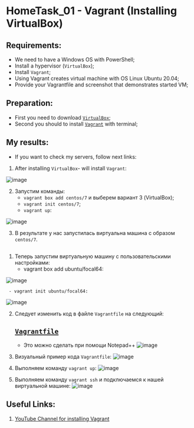 # HomeTask_01 - Vagrant (Installing VirtualBox)


## Requirements:
 - We need to have a Windows OS with PowerShell;
 - Install a hypervisor (`VirtualBox`);
 - Install `Vagrant`;
 - Using Vagrant creates virtual machine with OS Linux Ubuntu 20.04;
 - Provide your Vagrantfile and screenshot that demonstrates started VM;
 
## Preparation:
 - First you need to download [`VirtualBox`][1];
 - Second you should to install [`Vagrant`][2] with terminal;
  
## My results:

- If you want to check my servers, follow next links:
  
1. After installing `VirtualBox`- will install `Vagrant`:

![image](https://github.com/body21033/DevOps--Soft-Serve/blob/main/Lab_01/img/10.jpg?raw=true)

2. Запустим команды:
     - `vagrant box add centos/7` и выберем вариант 3 (VirtualBox);
     - `vagrant init centos/7`;
     - `vagrant up`:

![image](https://github.com/body21033/DevOps--Soft-Serve/blob/main/Lab_01/img/11.jpg?raw=true)

3. В результате у нас запустилась виртуальна машина с образом `centos/7`.

##

1. Теперь запустим виртуальную машину с пользовательскими настройками:
     - vagrant box add ubuntu/focal64:
     
![image](https://github.com/body21033/DevOps--Soft-Serve/blob/main/Lab_01/img/3.jpg?raw=true)

     - vagrant init ubuntu/focal64:
![image](https://github.com/body21033/DevOps--Soft-Serve/blob/main/Lab_01/img/2.jpg?raw=true)

2. Следует изменить код в файле `Vagrantfile` на следующий:
          
    ## [`Vagrantfile`][4]
   - Это можно сделать при помощи Notepad++
 ![image](https://github.com/body21033/DevOps--Soft-Serve/blob/main/Lab_01/img/12.jpg?raw=true)  
     
3. Визуальный пример кода `Vagrantfile`: 
 ![image](https://github.com/body21033/DevOps--Soft-Serve/blob/main/Lab_01/img/13.jpg?raw=true)

4. Выполняем команду `vagrant up`:
 ![image](https://github.com/body21033/DevOps--Soft-Serve/blob/main/Lab_01/img/4.jpg?raw=true)
 
5. Выполняем команду `vagrant ssh` и подключаемся к нашей виртуальной машине:
 ![image](https://github.com/body21033/DevOps--Soft-Serve/blob/main/Lab_01/img/5.jpg?raw=true)

## Useful Links:

1) [YouTube Channel for installing Vagrant][3]

[1]: https://www.virtualbox.org/wiki/Downloads
[2]: https://www.vagrantup.com/Downloads
[3]: https://youtu.be/8TJYZLe7vEc
[4]: https://github.com/body21033/DevOps--Soft-Serve/blob/8c3624221ed6540a9bafd0bce9532dbf9c4d429d/Lab_01/Vagrantfile
